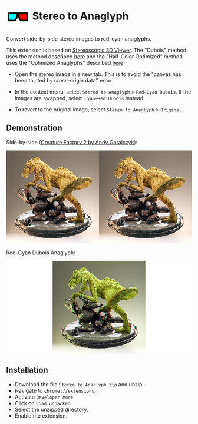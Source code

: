  # <img src="icons/anaglyph128.png" width = 64 align = "center" > Stereo to Anaglyph 

Convert side-by-side stereo images to red–cyan anaglyphs.

This extension is based on [Stereoscopic 3D Viewer](https://chrome.google.com/webstore/detail/stereoscopic-3d-viewer/gjihpcejlpnmjimgafnfmfkbglajmdlg). The "Dubois" method uses the method described [here](http://stereo.jpn.org/eng/stphmkr/help/stereo_13.htm) and the "Half-Color Optimized" method uses the "Optimized Anaglyphs" described [here](https://3dtv.at/Knowhow/AnaglyphComparison_en.aspx).

- Open the stereo image in a new tab. This is to avoid the "canvas has been tainted by cross-origin data" error.

- In the context menu, select `Stereo to Anaglyph` > `Red–Cyan Dubois`. If the images are swapped, select `Cyan–Red Dubois` instead.

- To revert to the original image, select  `Stereo to Anaglyph` > `Original`.
 
## Demonstration

Side-by-side ([Creature Factory 2 by Andy Goralczyk](https://docs.blender.org/manual/en/latest/render/output/properties/stereoscopy/usage.html)): 

![stereoscopy_side-by-side](demo/stereoscopy_side-by-side.png)

Red–Cyan Dubois Anaglyph: 

![red_cyan_dubois_anaglyph](demo/red_cyan_dubois_anaglyph.png)

## Installation

- Download the file `Stereo_to_Anaglyph.zip` and unzip.
- Navigate to ``chrome://extensions``.
- Activate ``Developer mode``.
- Click on ``Load unpacked``.
- Select the unzipped directory.
- Enable the extension.
